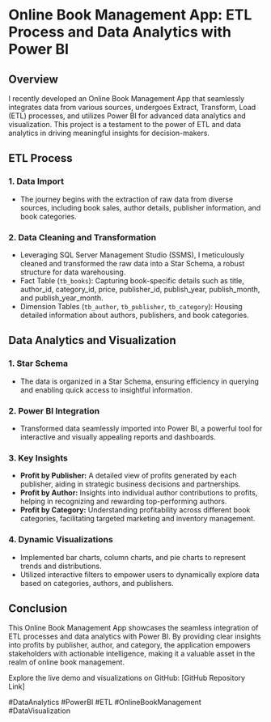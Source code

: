 # Online Book Management App: ETL Process and Data Analytics with Power BI

## Overview

I recently developed an Online Book Management App that seamlessly integrates data from various sources, undergoes Extract, Transform, Load (ETL) processes, and utilizes Power BI for advanced data analytics and visualization. This project is a testament to the power of ETL and data analytics in driving meaningful insights for decision-makers.

## ETL Process

### 1. Data Import
- The journey begins with the extraction of raw data from diverse sources, including book sales, author details, publisher information, and book categories.

### 2. Data Cleaning and Transformation
- Leveraging SQL Server Management Studio (SSMS), I meticulously cleaned and transformed the raw data into a Star Schema, a robust structure for data warehousing.
- Fact Table (`tb_books`): Capturing book-specific details such as title, author_id, category_id, price, publisher_id, publish_year, publish_month, and publish_year_month.
- Dimension Tables (`tb_author`, `tb_publisher`, `tb_category`): Housing detailed information about authors, publishers, and book categories.

## Data Analytics and Visualization

### 1. Star Schema
- The data is organized in a Star Schema, ensuring efficiency in querying and enabling quick access to insightful information.

### 2. Power BI Integration
- Transformed data seamlessly imported into Power BI, a powerful tool for interactive and visually appealing reports and dashboards.

### 3. Key Insights
- **Profit by Publisher:** A detailed view of profits generated by each publisher, aiding in strategic business decisions and partnerships.
- **Profit by Author:** Insights into individual author contributions to profits, helping in recognizing and rewarding top-performing authors.
- **Profit by Category:** Understanding profitability across different book categories, facilitating targeted marketing and inventory management.

### 4. Dynamic Visualizations
- Implemented bar charts, column charts, and pie charts to represent trends and distributions.
- Utilized interactive filters to empower users to dynamically explore data based on categories, authors, and publishers.

## Conclusion

This Online Book Management App showcases the seamless integration of ETL processes and data analytics with Power BI. By providing clear insights into profits by publisher, author, and category, the application empowers stakeholders with actionable intelligence, making it a valuable asset in the realm of online book management.

Explore the live demo and visualizations on GitHub: [GitHub Repository Link]

\#DataAnalytics #PowerBI #ETL #OnlineBookManagement #DataVisualization
